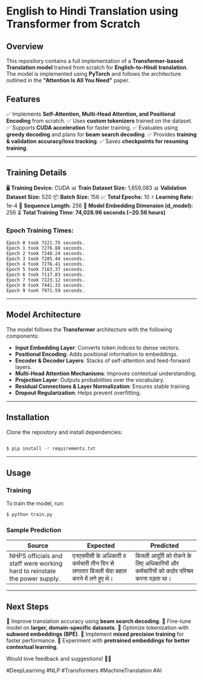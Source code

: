 # English to Hindi Translation using Transformer from Scratch

## Overview
This repository contains a full implementation of a **Transformer-based Translation model** trained from scratch for **English-to-Hindi translation**. The model is implemented using **PyTorch** and follows the architecture outlined in the **"Attention Is All You Need"** paper.

## Features
✅ Implements **Self-Attention, Multi-Head Attention, and Positional Encoding** from scratch.
✅ Uses **custom tokenizers** trained on the dataset.
✅ Supports **CUDA acceleration** for faster training.
✅ Evaluates using **greedy decoding** and plans for **beam search decoding**.
✅ Provides **training & validation accuracy/loss tracking**.
✅ Saves **checkpoints for resuming training**.

---

## Training Details
🖥️ **Training Device:** CUDA
📊 **Train Dataset Size:** 1,659,083
📊 **Validation Dataset Size:** 520
📦 **Batch Size:** 156
📈 **Total Epochs:** 10
⚡ **Learning Rate:** 1e-4
📏 **Sequence Length:** 256
🔢 **Model Embedding Dimension (d_model):** 256
⏳ **Total Training Time:** **74,026.96 seconds (~20.56 hours)**

### Epoch Training Times:
```
Epoch 0 took 7221.75 seconds.
Epoch 1 took 7276.88 seconds.
Epoch 2 took 7248.24 seconds.
Epoch 3 took 7285.44 seconds.
Epoch 4 took 7276.41 seconds.
Epoch 5 took 7163.37 seconds.
Epoch 6 took 7117.83 seconds.
Epoch 7 took 7223.12 seconds.
Epoch 8 took 7441.33 seconds.
Epoch 9 took 7971.59 seconds.
```

---

## Model Architecture
The model follows the **Transformer** architecture with the following components:
- **Input Embedding Layer**: Converts token indices to dense vectors.
- **Positional Encoding**: Adds positional information to embeddings.
- **Encoder & Decoder Layers**: Stacks of self-attention and feed-forward layers.
- **Multi-Head Attention Mechanisms**: Improves contextual understanding.
- **Projection Layer**: Outputs probabilities over the vocabulary.
- **Residual Connections & Layer Normalization**: Ensures stable training.
- **Dropout Regularization**: Helps prevent overfitting.

---

## Installation
Clone the repository and install dependencies:
```bash

$ pip install -r requirements.txt
```

---

## Usage
### Training
To train the model, run:
```bash
$ python train.py
```

### Sample Prediction
| Source | Expected | Predicted |
|--------|---------|-----------|
| NHPS officials and staff were working hard to reinstate the power supply. | एनएचपीसी के अधिकारी व कर्मचारी तीन दिन से लगातार बिजली सेवा बहाल करने में लगे हुए थे। | बिजली आपूर्ति को रोकने के लिए अधिकारियों और कर्मचारियों को कठोर परिश्रम करना पड़ता था। |

---

## Next Steps
🔹 Improve translation accuracy using **beam search decoding**.
🔹 Fine-tune model on **larger, domain-specific datasets**.
🔹 Optimize tokenization with **subword embeddings (BPE)**.
🔹 Implement **mixed precision training** for faster performance.
🔹 Experiment with **pretrained embeddings for better contextual learning**.

Would love feedback and suggestions! 🚀🔥

#DeepLearning #NLP #Transformers #MachineTranslation #AI
